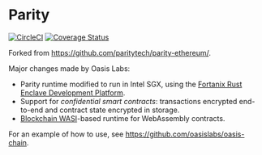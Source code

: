 # Parity

[![CircleCI](https://circleci.com/gh/oasislabs/oasis-parity.svg?style=svg)](https://circleci.com/gh/oasislabs/oasis-parity)
[![Coverage Status](https://coveralls.io/repos/github/oasislabs/oasis-parity/badge.svg)](https://coveralls.io/github/oasislabs/oasis-parity)

Forked from https://github.com/paritytech/parity-ethereum/.

Major changes made by Oasis Labs:
* Parity runtime modified to run in Intel SGX, using the [Fortanix Rust Enclave Development Platform](https://github.com/fortanix/rust-sgx).
* Support for *confidential smart contracts*: transactions encrypted end-to-end and contract state encrypted in storage.
* [Blockchain WASI](https://github.com/oasislabs/rfcs/pull/1)-based runtime for WebAssembly contracts.

For an example of how to use, see https://github.com/oasislabs/oasis-chain.
